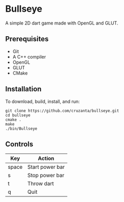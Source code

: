 # Bullseye

A simple 2D dart game made with OpenGL and GLUT.

## Prerequisites

 * Git
 * A C++ compiler
 * OpenGL
 * GLUT
 * CMake

## Installation

To download, build, install, and run:

    git clone https://github.com/cruzanta/bullseye.git
    cd bullseye
    cmake .
    make
    ./bin/Bullseye

## Controls

| Key   | Action          |
| ----- | --------------- |
| space | Start power bar |
| s     | Stop power bar  |
| t     | Throw dart      |
| q     | Quit            |
